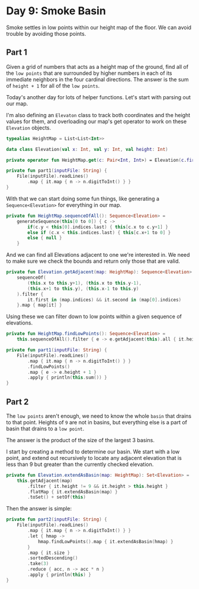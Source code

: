 # Day 9: Smoke Basin

Smoke settles in low points within our height map of the floor. We can avoid trouble by avoiding those points.

## Part 1
Given a grid of numbers that acts as a height map of the ground, find all of the `low points` that are surrounded by
higher numbers in each of its immediate neighbors in the four cardinal directions.
The answer is the sum of `height + 1` for all of the `low points`.

Today's another day for lots of helper functions. Let's start with parsing out our map. 

I'm also defining an `Elevaton` class to track both coordinates and the height values for them, and overloading our map's get
operator to work on these `Elevation` objects.

```kotlin
typealias HeightMap = List<List<Int>>

data class Elevation(val x: Int, val y: Int, val height: Int)

private operator fun HeightMap.get(c: Pair<Int, Int>) = Elevation(c.first, c.second, this[c.first][c.second])

private fun part1(inputFile: String) {
    File(inputFile).readLines()
        .map { it.map { n -> n.digitToInt() } }
}
```

With that we can start doing some fun things, like generating a `Sequence<Elevation>` for everything in our map.
```kotlin
private fun HeightMap.sequenceOfAll(): Sequence<Elevation> =
    generateSequence(this[0 to 0]) { c ->
        if(c.y < this[0].indices.last) { this[c.x to c.y+1] }
        else if (c.x < this.indices.last) { this[c.x+1 to 0] }
        else { null }
    }
```

And we can find all Elevations adjacent to one we're interested in. We need to make sure we check the bounds and
return only those that are valid.

```kotlin
private fun Elevation.getAdjacent(map: HeightMap): Sequence<Elevation> =
    sequenceOf(
        (this.x to this.y+1), (this.x to this.y-1),
        (this.x+1 to this.y), (this.x-1 to this.y)
    ).filter {
        it.first in (map.indices) && it.second in (map[0].indices)
    }.map { map[it] }
```

Using these we can filter down to low points within a given sequence of elevations.

```kotlin
private fun HeightMap.findLowPoints(): Sequence<Elevation> =
    this.sequenceOfAll().filter { e -> e.getAdjacent(this).all { it.height > e.height } }

private fun part1(inputFile: String) {
    File(inputFile).readLines()
        .map { it.map { n -> n.digitToInt() } }
        .findLowPoints()
        .map { e -> e.height + 1 }
        .apply { println(this.sum()) }
}
```

## Part 2

The `low points` aren't enough, we need to know the whole `basin` that drains to that point. Heights of `9` are not in basins,
but everything else is a part of basin that drains to a `low point`.

The answer is the product of the size of the largest 3 basins.

I start by creating a method to determine our basin. We start with a low point, and extend out recursively to
locate any adjacent elevation that is less than 9 but greater than the currently checked elevation.
```kotlin
private fun Elevation.extendAsBasin(map: HeightMap): Set<Elevation> =
    this.getAdjacent(map)
        .filter { it.height != 9 && it.height > this.height }
        .flatMap { it.extendAsBasin(map) }
        .toSet() + setOf(this)
```
Then the answer is simple:
```kotlin
private fun part2(inputFile: String) {
    File(inputFile).readLines()
        .map { it.map { n -> n.digitToInt() } }
        .let { hmap ->
            hmap.findLowPoints().map { it.extendAsBasin(hmap) }
        }
        .map { it.size }
        .sortedDescending()
        .take(3)
        .reduce { acc, n -> acc * n }
        .apply { println(this) }
}
```
